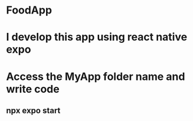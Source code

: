 # FoodApp

# I develop this app using react native expo 
# Access the MyApp folder name and write code   
## npx expo start